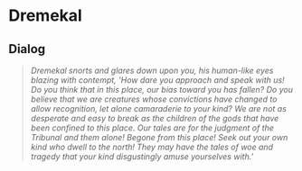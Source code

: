 # Dremekal







## Dialog

>*Dremekal snorts and glares down upon you, his human-like eyes blazing with contempt, 'How dare you approach and speak with us! Do you think that in this place, our bias toward you has fallen? Do you believe that we are creatures whose convictions have changed to allow recognition, let alone camaraderie to your kind? We are not as desperate and easy to break as the children of the gods that have been confined to this place. Our tales are for the judgment of the Tribunal and them alone! Begone from this place! Seek out your own kind who dwell to the north! They may have the tales of woe and tragedy that your kind disgustingly amuse yourselves with.'*